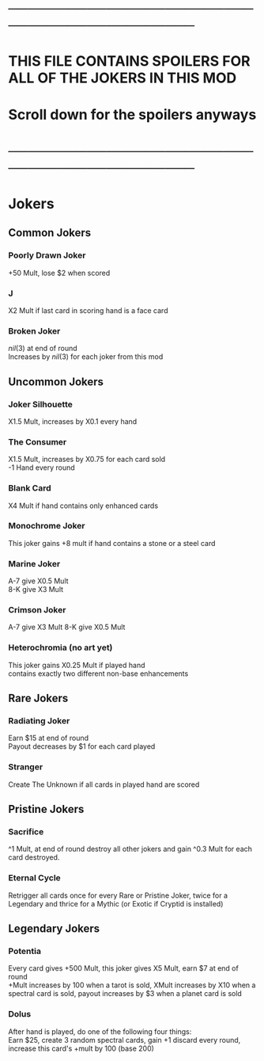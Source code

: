 # ────────────────────────────────────────────
# THIS FILE CONTAINS SPOILERS FOR ALL OF THE JOKERS IN THIS MOD
# Scroll down for the spoilers anyways
# ────────────────────────────────────────────



















# Jokers

## Common Jokers
### Poorly Drawn Joker
+50 Mult, lose $2 when scored

### J
X2 Mult if last card in scoring hand is a face card

### Broken Joker
$nil ($3) at end of round  
Increases by $nil ($3) for each joker from this mod  

## Uncommon Jokers
### Joker Silhouette
X1.5 Mult, increases by X0.1 every hand

### The Consumer
X1.5 Mult, increases by X0.75 for each card sold  
-1 Hand every round

### Blank Card
X4 Mult if hand contains only enhanced cards

### Monochrome Joker
This joker gains +8 mult if hand contains a stone or a steel card

### Marine Joker
A-7 give X0.5 Mult  
8-K give X3 Mult

### Crimson Joker
A-7 give X3 Mult
8-K give X0.5 Mult

### Heterochromia (no art yet)
This joker gains X0.25 Mult if played hand  
contains exactly two different non-base enhancements

## Rare Jokers
### Radiating Joker
Earn $15 at end of round  
Payout decreases by $1 for each card played

### Stranger
Create The Unknown if all cards in played hand are scored

## Pristine Jokers
### Sacrifice
^1 Mult, at end of round destroy all other jokers and gain ^0.3 Mult for each card destroyed.

### Eternal Cycle
Retrigger all cards once for every Rare or Pristine Joker, twice for a Legendary and thrice for a Mythic (or Exotic if Cryptid is installed)

## Legendary Jokers
### Potentia
Every card gives +500 Mult, this joker gives X5 Mult, earn $7 at end of round  
+Mult increases by 100 when a tarot is sold, XMult increases by X10 when a spectral card is sold, payout increases by $3 when a planet card is sold

### Dolus
After hand is played, do one of the following four things:  
Earn $25, create 3 random spectral cards, gain +1 discard every round, increase this card's +mult by 100 (base 200)
